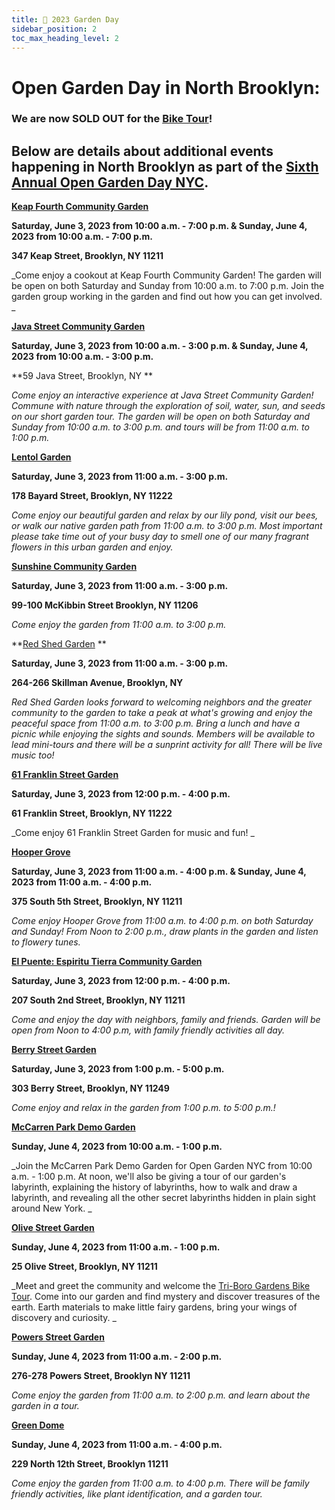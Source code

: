 ```yaml
---
title: 📅 2023 Garden Day 
sidebar_position: 2
toc_max_heading_level: 2
---
```


# **Open Garden Day in North Brooklyn:**

### We are now SOLD OUT for the [Bike Tour](/events/OpenGardenDay2023/BikeTour/)! 

## Below are details about additional events happening in North Brooklyn as part of the [Sixth Annual Open Garden Day NYC](https://www.nycgovparks.org/events/open-garden-nyc). 


**[Keap Fourth Community Garden](https://www.nycgovparks.org/events/2023/06/03/open-garden-nyc-gardening-and-cookout)**

**Saturday, June 3, 2023 from 10:00 a.m. - 7:00 p.m. & Sunday, June 4, 2023 from 10:00 a.m. - 7:00 p.m.**

**347 Keap Street, Brooklyn, NY 11211**

_Come enjoy a cookout at Keap Fourth Community Garden! The garden will be open on both Saturday and Sunday from 10:00 a.m. to 7:00 p.m. Join the garden group working in the garden and find out how you can get involved. _

**[Java Street Community Garden](https://www.nycgovparks.org/events/2023/06/03/open-garden-nyc2)**

**Saturday, June 3, 2023 from 10:00 a.m. - 3:00 p.m. & Sunday, June 4, 2023 from 10:00 a.m. - 3:00 p.m.**

**59 Java Street, Brooklyn, NY **

_Come enjoy an interactive experience at Java Street Community Garden! Commune with nature through the exploration of soil, water, sun, and seeds on our short garden tour. The garden will be open on both Saturday and Sunday from 10:00 a.m. to 3:00 p.m. and tours will be from 11:00 a.m. to 1:00 p.m._

**[Lentol Garden](https://www.nycgovparks.org/events/2023/06/03/open-garden-nyc-open-gates4)**

**Saturday, June 3, 2023 from 11:00 a.m. - 3:00 p.m.**

**178 Bayard Street, Brooklyn, NY 11222**

_Come enjoy our beautiful garden and relax by our lily pond, visit our bees, or walk our native garden path from 11:00 a.m. to 3:00 p.m. Most important please take time out of your busy day to smell one of our many fragrant flowers in this urban garden and enjoy._

**[Sunshine Community Garden](https://www.nycgovparks.org/events/2023/06/03/open-garden-nyc-garden-tour1)**

**Saturday, June 3, 2023 from 11:00 a.m. - 3:00 p.m.**

**99-100 McKibbin Street Brooklyn, NY 11206**

_Come enjoy the garden from 11:00 a.m. to 3:00 p.m._

**[Red Shed Garden](https://www.nycgovparks.org/events/2023/06/03/open-garden-nyc-garden-tours-music-and-arts-and-crafts) **

**Saturday, June 3, 2023 from 11:00 a.m. - 3:00 p.m.**

**264-266 Skillman Avenue, Brooklyn, NY**

_Red Shed Garden looks forward to welcoming neighbors and the greater community to the garden to take a peak at what's growing and enjoy the peaceful space from 11:00 a.m. to 3:00 p.m. Bring a lunch and have a picnic while enjoying the sights and sounds. Members will be available to lead mini-tours and there will be a sunprint activity for all! There will be live music too!_

**[61 Franklin Street Garden](https://www.nycgovparks.org/events/2023/06/03/open-garden-nyc-open-gates-and-music)**

**Saturday, June 3, 2023 from 12:00 p.m. - 4:00 p.m.**

**61 Franklin Street, Brooklyn, NY 11222**

_Come enjoy 61 Franklin Street Garden for music and fun! _

**[Hooper Grove](https://www.nycgovparks.org/events/2023/06/03/open-garden-nyc-open-gates3)**

**Saturday, June 3, 2023 from 11:00 a.m. - 4:00 p.m. & Sunday, June 4, 2023 from 11:00 a.m. - 4:00 p.m.**

**375 South 5th Street, Brooklyn, NY 11211**

_Come enjoy Hooper Grove from 11:00 a.m. to 4:00 p.m. on both Saturday and Sunday! From Noon to 2:00 p.m., draw plants in the garden and listen to flowery tunes._

**[El Puente: Espiritu Tierra Community Garden](https://www.nycgovparks.org/events/2023/06/03/open-garden-nyc-open-gates5)**

**Saturday, June 3, 2023 from 12:00 p.m. - 4:00 p.m.**

**207 South 2nd Street, Brooklyn, NY 11211**

_Come and enjoy the day with neighbors, family and friends. Garden will be open from Noon to 4:00 p.m, with family friendly activities all day._

**[Berry Street Garden](https://www.nycgovparks.org/events/2023/06/03/open-garden-nyc-open-gates-and-garden-tour5)**

**Saturday, June 3, 2023 from 1:00 p.m. - 5:00 p.m.**

**303 Berry Street, Brooklyn, NY 11249**

_Come enjoy and relax in the garden from 1:00 p.m. to 5:00 p.m.!_

**[McCarren Park Demo Garden](https://www.nycgovparks.org/events/2023/06/04/open-garden-nyc-open-gates-and-learn-about-labyrinths)**

**Sunday, June 4, 2023 from 10:00 a.m. - 1:00 p.m.**

_Join the McCarren Park Demo Garden for Open Garden NYC from 10:00 a.m. - 1:00 p.m. At noon, we'll also be giving a tour of our garden's labyrinth, explaining the history of labyrinths, how to walk and draw a labyrinth, and revealing all the other secret labyrinths hidden in plain sight around New York. _

**[Olive Street Garden](https://www.nycgovparks.org/events/2023/06/04/open-garden-nyc-open-gates-and-making-fairy-gardens)**

**Sunday, June 4, 2023 from 11:00 a.m. - 1:00 p.m.**

**25 Olive Street, Brooklyn, NY 11211**

_Meet and greet the community and welcome the [Tri-Boro Gardens Bike Tour](https://www.nycgovparks.org/events/2023/06/04/open-garden-day-triboro-gardens-bike-tour). Come into our garden and find mystery and discover treasures of the earth. Earth materials to make little fairy gardens, bring your wings of discovery and curiosity. _

**[Powers Street Garden](https://www.nycgovparks.org/events/2023/06/04/open-garden-nyc-open-gates-and-garden-tour4)**

**Sunday, June 4, 2023 from 11:00 a.m. - 2:00 p.m.**

**276-278 Powers Street, Brooklyn NY 11211**

_Come enjoy the garden from 11:00 a.m. to 2:00 p.m. and learn about the garden in a tour._

**[Green Dome](https://www.nycgovparks.org/events/2023/06/04/open-garden-nyc-garden-tour-and-plant-identification)**

**Sunday, June 4, 2023 from 11:00 a.m. - 4:00 p.m.**

**229 North 12th Street, Brooklyn 11211**

_Come enjoy the garden from 11:00 a.m. to 4:00 p.m. There will be family friendly activities, like plant identification, and a garden tour._
